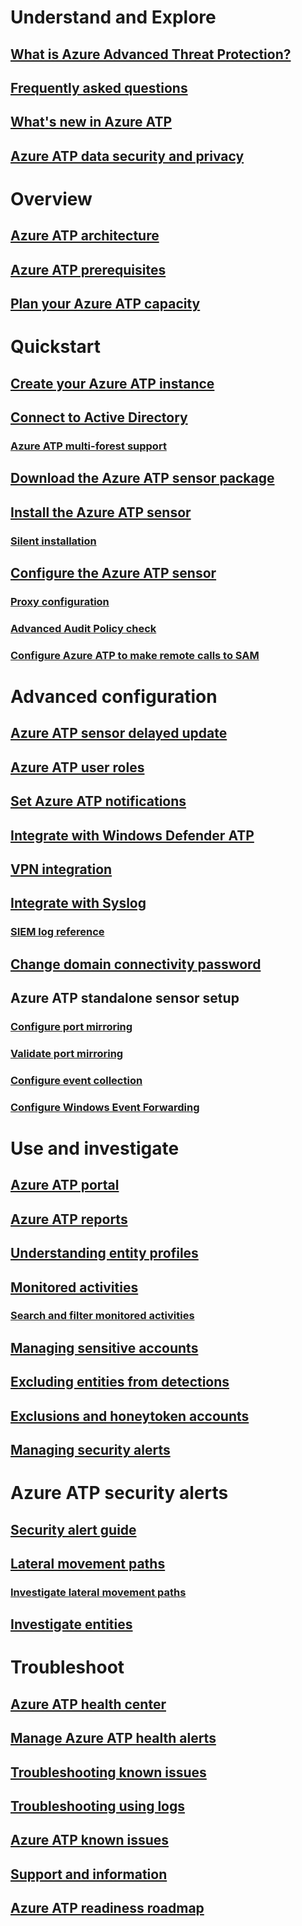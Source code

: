 # Understand and Explore
## [What is Azure Advanced Threat Protection?](what-is-atp.md)
## [Frequently asked questions](atp-technical-faq.md)
## [What's new in Azure ATP](atp-whats-new.md)
## [Azure ATP data security and privacy](atp-privacy-compliance.md)
# Overview
## [Azure ATP architecture](atp-architecture.md)
## [Azure ATP prerequisites](atp-prerequisites.md)
## [Plan your Azure ATP capacity](atp-capacity-planning.md)
# Quickstart
## [Create your Azure ATP instance](install-atp-step1.md)
## [Connect to Active Directory](install-atp-step2.md)
### [Azure ATP multi-forest support](atp-multi-forest.md)
## [Download the Azure ATP sensor package](install-atp-step3.md)
## [Install the Azure ATP sensor](install-atp-step4.md)
### [Silent installation](ATP-silent-installation.md)
## [Configure the Azure ATP sensor](install-atp-step5.md)
### [Proxy configuration](configure-proxy.md)
### [Advanced Audit Policy check](atp-advanced-audit-policy.md)
### [Configure Azure ATP to make remote calls to SAM](install-atp-step8-samr.md)
# Advanced configuration
## [Azure ATP sensor delayed update](sensor-update.md)
## [Azure ATP user roles](atp-role-groups.md)
## [Set Azure ATP notifications](notifications.md)
## [Integrate with Windows Defender ATP](integrate-wd-atp.md)
## [VPN integration](install-atp-step6-vpn.md)
## [Integrate with Syslog](setting-syslog.md)
### [SIEM log reference](cef-format-sa.md)
## [Change domain connectivity password](modifying-atp-config-dcpassword.md)
## Azure ATP standalone sensor setup
### [Configure port mirroring](configure-port-mirroring.md)
### [Validate port mirroring](validate-port-mirroring.md)
### [Configure event collection](configure-event-collection.md)
### [Configure Windows Event Forwarding](configure-event-forwarding.md)
# Use and investigate
## [Azure ATP portal](workspace-portal.md)
## [Azure ATP reports](reports.md)
## [Understanding entity profiles](entity-profiles.md)
## [Monitored activities](monitored-activities.md)
### [Search and filter monitored activities](atp-activities-search.md)
## [Managing sensitive accounts](sensitive-accounts.md)
## [Excluding entities from detections](excluding-entities-from-detections.md)
## [Exclusions and honeytoken accounts](install-atp-step7.md)
## [Managing security alerts](working-with-suspicious-activities.md)
# Azure ATP security alerts
## [Security alert guide](suspicious-activity-guide.md)
## [Lateral movement paths](use-case-lateral-movement-path.md)
### [Investigate lateral movement paths](investigate-lateral-movement-path.md)
## [Investigate entities](investigate-entity.md)
# Troubleshoot
## [Azure ATP health center](atp-health-center.md)
## [Manage Azure ATP health alerts](monitoring-alerts.md)
## [Troubleshooting known issues](troubleshooting-atp-known-issues.md)
## [Troubleshooting using logs](troubleshooting-atp-using-logs.md)
## [Azure ATP known issues](known-issues.md)
## [Support and information](atp-support.md)
## [Azure ATP readiness roadmap](atp-resources.md)